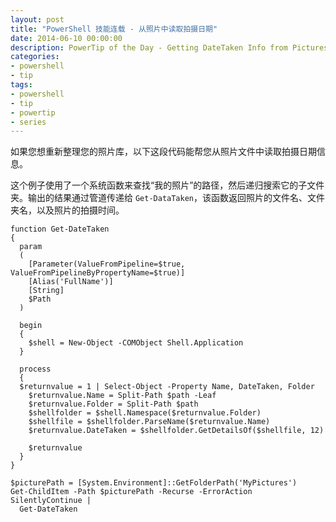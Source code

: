 ```yaml
---
layout: post
title: "PowerShell 技能连载 - 从照片中读取拍摄日期"
date: 2014-06-10 00:00:00
description: PowerTip of the Day - Getting DateTaken Info from Pictures
categories:
- powershell
- tip
tags:
- powershell
- tip
- powertip
- series
---
```

如果您想重新整理您的照片库，以下这段代码能帮您从照片文件中读取拍摄日期信息。

这个例子使用了一个系统函数来查找“我的照片”的路径，然后递归搜索它的子文件夹。输出的结果通过管道传递给 `Get-DataTaken`，该函数返回照片的文件名、文件夹名，以及照片的拍摄时间。

    function Get-DateTaken
    {
      param 
      (
        [Parameter(ValueFromPipeline=$true, ValueFromPipelineByPropertyName=$true)]
        [Alias('FullName')]
        [String]
        $Path
      )
      
      begin
      {
        $shell = New-Object -COMObject Shell.Application
      }
      
      process
      {
      $returnvalue = 1 | Select-Object -Property Name, DateTaken, Folder
        $returnvalue.Name = Split-Path $path -Leaf
        $returnvalue.Folder = Split-Path $path
        $shellfolder = $shell.Namespace($returnvalue.Folder)
        $shellfile = $shellfolder.ParseName($returnvalue.Name)
        $returnvalue.DateTaken = $shellfolder.GetDetailsOf($shellfile, 12)
    
        $returnvalue
      }
    }
    
    $picturePath = [System.Environment]::GetFolderPath('MyPictures')
    Get-ChildItem -Path $picturePath -Recurse -ErrorAction SilentlyContinue | 
      Get-DateTaken

<!--本文国际来源：[Getting DateTaken Info from Pictures](http://community.idera.com/powershell/powertips/b/tips/posts/getting-datetaken-info-from-pictures)-->
